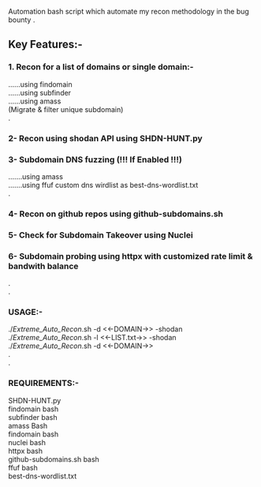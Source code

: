 Automation bash script which automate my recon methodology in the bug bounty
.  
## Key Features:-  
###  1. Recon for a list of domains or single domain:-  
......using findomain  
......using subfinder  
......using amass  
(Migrate & filter unique subdomain)  
.  
### 2- Recon using shodan API using SHDN-HUNT.py  
### 3- Subdomain DNS fuzzing (!!! If Enabled !!!)  
.......using amass  
.......using ffuf custom dns wirdlist as best-dns-wordlist.txt  
.  
### 4- Recon on github repos using github-subdomains.sh  
### 5- Check for Subdomain Takeover using Nuclei  
### 6- Subdomain probing using httpx with customized rate limit & bandwith balance  
.  
.  
### USAGE:-  
./_Extreme_Auto_Recon_.sh -d <<-DOMAIN->> -shodan  
./_Extreme_Auto_Recon_.sh -l <<-LIST.txt->> -shodan  
./_Extreme_Auto_Recon_.sh -d <<-DOMAIN->>  
.  
.  
### REQUIREMENTS:-  
SHDN-HUNT.py  
findomain bash  
subfinder bash  
amass Bash  
findomain bash  
nuclei bash  
httpx bash  
github-subdomains.sh bash  
ffuf bash  
best-dns-wordlist.txt  
